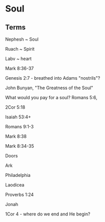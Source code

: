# Soul


## Terms

Nephesh ~ Soul

Ruach ~ Spirit

Labv ~ heart


Mark 8:36-37

Genesis 2:7 - breathed into Adams "nostrils"?


John Bunyan, "The Greatness of the Soul"

  What would you pay for a soul?  Romans 5:6, 

  2Cor 5:18

  Isaiah 53:4+

  Romans 9:1-3



Mark 8:38

Mark 8:34-35



Doors

  Ark

  Philadelphia

  Laodicea

Proverbs 1:24



Jonah

1Cor 4 - where do we end and He begin?

